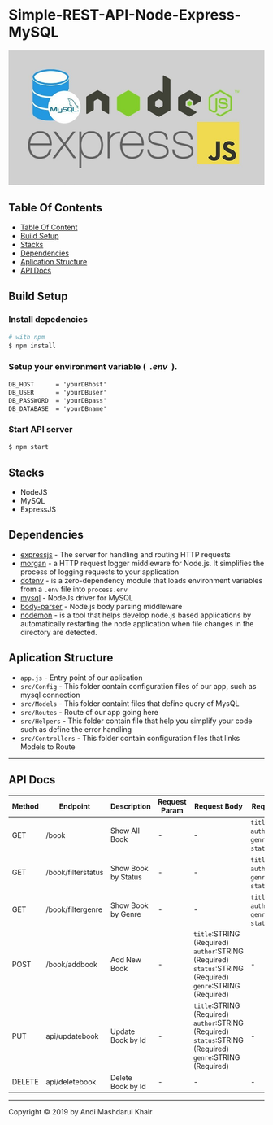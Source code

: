 # Simple-REST-API-Node-Express-MySQL

<p align="center">
  <a href="https://nodejs.org/">
    <img title="Restful API" width='700' src="https://raw.githubusercontent.com/arul29/Simple-REST-API-Node-Express-MySQL/master/img/ExpressMySQL.jpg">
  </a>
</p>

## Table Of Contents

  - [Table Of Content](#table-of-content)
  - [Build Setup](#build-setup)
  - [Stacks](#stacks)
  - [Dependencies](#dependencies)
  - [Aplication Structure](#aplication-Structure)
  - [API Docs](#api-docs)
    <!-- - [Novel](#novel)
    - [Genre](#genre) -->

## Build Setup

<h3>Install depedencies</h3>

```bash
# with npm
$ npm install
```

<h3>Setup your environment variable (&nbsp <i>.env</i>&nbsp ).</h3>

```env
DB_HOST      = 'yourDBhost'
DB_USER      = 'yourDBuser'
DB_PASSWORD  = 'yourDBpass'
DB_DATABASE  = 'yourDBname'
```

<h3>Start API server</h3>

```bash
$ npm start
```

## Stacks

- NodeJS
- MySQL
- ExpressJS

## Dependencies

- [expressjs](https://www.npmjs.com/package/express) - The server for handling and routing HTTP requests
- [morgan](https://www.npmjs.com/package/morgan) - a HTTP request logger middleware for Node.js. It simplifies the process of logging requests to your application
- [dotenv](https://www.npmjs.com/package/dotenv) - is a zero-dependency module that loads environment variables from a `.env` file into `process.env`
- [mysql](https://www.npmjs.com/package/mysql) - NodeJs driver for MySQL
- [body-parser](https://www.npmjs.com/package/body-parser) - Node.js body parsing middleware
- [nodemon](https://www.npmjs.com/package/nodemon) - is a tool that helps develop node.js based applications by automatically restarting the node application when file changes in the directory are detected.

## Aplication Structure

- `app.js` - Entry point of our aplication
- `src/Config` - This folder contain configuration files of our app, such as mysql connection
- `src/Models` - This folder containt files that define query of MysQL
- `src/Routes` - Route of our app going here
- `src/Helpers` - This folder contain file that help you simplify your code such as define the error handling
- `src/Controllers` - This folder contain configuration files that links Models to Route

---

## API Docs
<!-- ### **Novel** -->

| Method | Endpoint           | Description         | Request Param    | Request Body                                                                                              | Request Query                                                    |
| ------ | ------------------ | ------------------- | ---------------- | --------------------------------------------------------------------------------------------------------- | ---------------------------------------------------------------- |
| GET    | /book              | Show All Book       | -                | -                                                                                                         | `title`:STRING `author`:STRING `genre`: INTEGER `status`:INTEGER |
| GET    | /book/filterstatus | Show Book by Status | -                | -                                                                                                         | `title`:STRING `author`:STRING `genre`: INTEGER `status`:INTEGER |
| GET    | /book/filtergenre  | Show Book by Genre  | -                | -                                                                                                         | `title`:STRING `author`:STRING `genre`: INTEGER `status`:INTEGER |
| POST   | /book/addbook      | Add New Book        | -                | `title`:STRING (Required) `author`:STRING (Required) `status`:STRING (Required) `genre`:STRING (Required) | -                                                                |
| PUT    | api/updatebook     | Update Book by Id   | -                | `title`:STRING (Required) `author`:STRING (Required) `status`:STRING (Required) `genre`:STRING (Required) | -                                                                |
| DELETE | api/deletebook     | Delete Book by Id   | -                | -                                                                                                         | -                       

---

Copyright © 2019 by Andi Mashdarul Khair